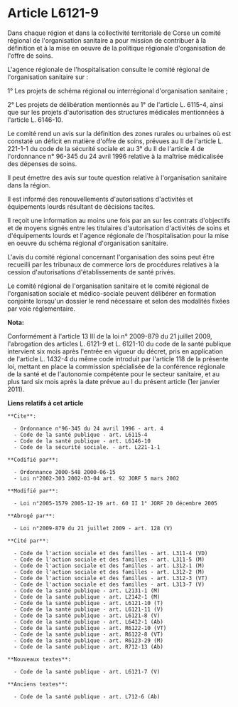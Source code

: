 # Article L6121-9

Dans chaque région et dans la collectivité territoriale de Corse un comité régional de l'organisation sanitaire a pour
mission de contribuer à la définition et à la mise en oeuvre de la politique régionale d'organisation de l'offre de soins.

L'agence régionale de l'hospitalisation consulte le comité régional de l'organisation sanitaire sur :

1° Les projets de schéma régional ou interrégional d'organisation sanitaire ;

2° Les projets de délibération mentionnés au 1° de l'article L. 6115-4, ainsi que sur les projets d'autorisation des
structures médicales mentionnées à l'article L. 6146-10.

Le comité rend un avis sur la définition des zones rurales ou urbaines où est constaté un déficit en matière d'offre de
soins, prévues au II de l'article L. 221-1-1 du code de la sécurité sociale et au 3° du II de l'article 4 de l'ordonnance n°
96-345 du 24 avril 1996 relative à la maîtrise médicalisée des dépenses de soins.

Il peut émettre des avis sur toute question relative à l'organisation sanitaire dans la région.

Il est informé des renouvellements d'autorisations d'activités et équipements lourds résultant de décisions tacites.

Il reçoit une information au moins une fois par an sur les contrats d'objectifs et de moyens signés entre les titulaires
d'autorisation d'activités de soins et d'équipements lourds et l'agence régionale de l'hospitalisation pour la mise en oeuvre
du schéma régional d'organisation sanitaire.

L'avis du comité régional concernant l'organisation des soins peut être recueilli par les tribunaux de commerce lors de
procédures relatives à la cession d'autorisations d'établissements de santé privés.

Le comité régional de l'organisation sanitaire et le comité régional de l'organisation sociale et médico-sociale peuvent
délibérer en formation conjointe lorsqu'un dossier le rend nécessaire et selon des modalités fixées par voie réglementaire.

**Nota:**

Conformément à l'article 13 III de la loi n° 2009-879 du 21 juillet 2009, l'abrogation des articles L. 6121-9 et L. 6121-10
du code de la santé publique intervient six mois après l'entrée en vigueur du décret, pris en application de l'article L.
1432-4 du même code introduit par l'article 118 de la présente loi, mettant en place la commission spécialisée de la
conférence régionale de la santé et de l'autonomie compétente pour le secteur sanitaire, et au plus tard six mois après la
date prévue au I du présent article (1er janvier 2011).

**Liens relatifs à cet article**

	**Cite**:

	  - Ordonnance n°96-345 du 24 avril 1996 - art. 4
	  - Code de la santé publique - art. L6115-4
	  - Code de la santé publique - art. L6146-10
	  - Code de la sécurité sociale. - art. L221-1-1

	**Codifié par**:

	  - Ordonnance 2000-548 2000-06-15
	  - Loi n°2002-303 2002-03-04 art. 92 JORF 5 mars 2002

	**Modifié par**:

	  - Loi n°2005-1579 2005-12-19 art. 60 II 1° JORF 20 décembre 2005

	**Abrogé par**:

	  - Loi n°2009-879 du 21 juillet 2009 - art. 128 (V)

	**Cité par**:

	  - Code de l'action sociale et des familles - art. L311-4 (VD)
	  - Code de l'action sociale et des familles - art. L311-5 (M)
	  - Code de l'action sociale et des familles - art. L312-1 (M)
	  - Code de l'action sociale et des familles - art. L312-2 (M)
	  - Code de l'action sociale et des familles - art. L312-3 (VT)
	  - Code de l'action sociale et des familles - art. L313-7 (V)
	  - Code de la santé publique - art. L2131-1 (M)
	  - Code de la santé publique - art. L2142-1 (M)
	  - Code de la santé publique - art. L6121-10 (T)
	  - Code de la santé publique - art. L6121-11 (V)
	  - Code de la santé publique - art. L6121-8 (V)
	  - Code de la santé publique - art. L6412-1 (Ab)
	  - Code de la santé publique - art. R6122-10 (VT)
	  - Code de la santé publique - art. R6122-8 (VT)
	  - Code de la santé publique - art. R6123-29 (M)
	  - Code de la santé publique - art. R712-13 (Ab)

	**Nouveaux textes**:

	  - Code de la santé publique - art. L6121-7 (V)

	**Anciens textes**:

	  - Code de la santé publique - art. L712-6 (Ab)
